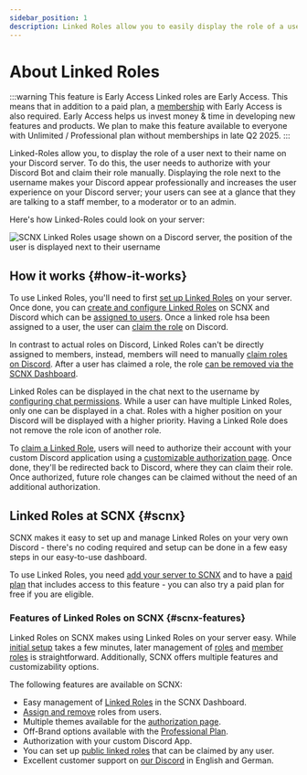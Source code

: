 ```yaml
---
sidebar_position: 1
description: Linked Roles allow you to easily display the role of a user next to their username in your chat.
---
```


# About Linked Roles

:::warning This feature is Early Access
Linked roles are Early Access. This means that in addition to a paid plan,
a [membership](https://membership.scootkit.com) with Early Access is also required. Early Access helps us invest money &
time in developing new features and products. We plan to make this feature available to everyone with Unlimited /
Professional plan without memberships in late Q2 2025.
:::

Linked-Roles allow you, to display the role of a user next to their name on your Discord server. To do this, the user
needs to authorize with your Discord Bot and claim their role manually. Displaying the role next to the username makes
your Discord appear professionally and increases the user experience on your Discord server; your users can see at a
glance that they are talking to a staff member, to a moderator or to an admin.

Here's how Linked-Roles could look on your server:

![SCNX Linked Roles usage shown on a Discord server, the position of the user is displayed next to their username](https://scnx.app/img/linked-roles-example.png)

## How it works {#how-it-works}

To use Linked Roles, you'll need to first [set up Linked Roles](./../linked-roles) on your server. Once done, you
can [create and configure Linked Roles](./role-managment) on SCNX and Discord which can
be [assigned to users](./user-managment). Once a linked role hsa been assigned to a user, the user
can [claim the role](./claim-roles) on Discord.

In contrast to actual roles on Discord, Linked Roles can't be directly assigned to members, instead, members will need
to manually [claim roles on Discord](./claim-roles). After a user has claimed a role, the
role [can be removed via the SCNX Dashboard](./user-managment#remove-role).

Linked Roles can be displayed in the chat next to the username
by [configuring chat permissions](./role-managment#display-in-chat). While a user can have multiple Linked Roles, only
one can be displayed in a chat. Roles with a higher position on your Discord will be displayed with a higher priority.
Having a Linked Role does not remove the role icon of another role.

To [claim a Linked Role](./claim-roles), users will need to authorize their account with your custom Discord application
using a
[customizable authorization page](./settings#authorization-page). Once done, they'll be redirected back to Discord,
where they can claim their role. Once authorized, future role changes can be claimed without the need of an additional
authorization.

## Linked Roles at SCNX {#scnx}

SCNX makes it easy to set up and manage Linked Roles on your very own Discord - there's no coding required and setup can
be done in a few easy steps in our easy-to-use dashboard.

To use Linked Roles, you need [add your server to SCNX](./../setup) and to have a [paid plan](../scnx/guilds/plans) that
includes access to this feature - you can also try a paid plan for free if you are eligible.

### Features of Linked Roles on SCNX {#scnx-features}

Linked Roles on SCNX makes using Linked Roles on your server easy. While [initial setup](./../linked-roles) takes a few
minutes, later management of [roles](./role-managment) and [member roles](./user-managment) is straightforward.
Additionally, SCNX
offers multiple features and customizability options.

The following features are available on SCNX:

* Easy management of [Linked Roles](./role-managment) in the SCNX Dashboard.
* [Assign and remove](./user-managment) roles from users.
* Multiple themes available for the [authorization page](./settings#authorization-page).
* Off-Brand options available with the [Professional Plan](./../scnx/guilds/plans).
* Authorization with your custom Discord App.
* You can set up [public linked roles](./role-managment#public-roles) that can be claimed by any user.
* Excellent customer support on [our Discord](https://scootk.it/dc-en) in English and German.